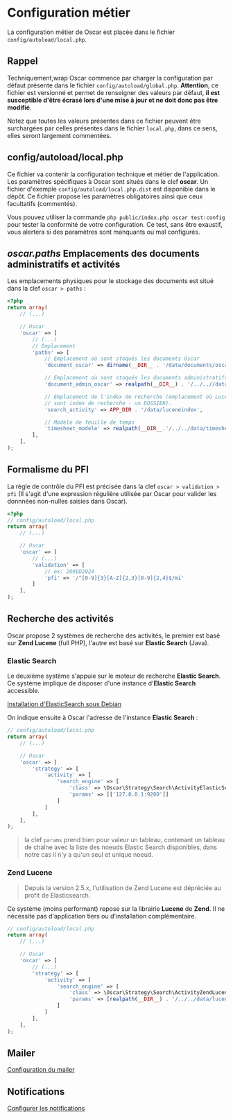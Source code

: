# Configuration métier

La configuration métier de Oscar est placée dans le fichier `config/autoload/local.php`.


## Rappel
Techniquement,wrap
 Oscar commence par charger la configuration par défaut présente dans le fichier `config/autoload/global.php`. **Attention**, ce fichier est versionné et permet de renseigner des valeurs par défaut, **il est susceptible d'être écrasé lors d'une mise à jour et ne doit donc pas être modifié**.

Notez que toutes les valeurs présentes dans ce fichier peuvent être surchargées par celles présentes dans le fichier `local.php`, dans ce sens, elles seront largement commentées.


## config/autoload/local.php

Ce fichier va contenir la configuration technique et métier de l'application. Les paramètres spécifiques à Oscar sont situés dans le clef **oscar**. Un fichier d'exemple `config/autoload/local.php.dist` est disponible dans le dépôt. Ce fichier propose les paramètres obligatoires ainsi que ceux facultatifs (commentés).

Vous pouvez utiliser la commande `php public/index.php oscar test:config` pour tester la conformité de votre configuration. Ce test, sans être exaustif, vous alertera si des paramètres sont manquants ou mal configurés.


## *oscar.paths* Emplacements des documents administratifs et activités

Les emplacements physiques pour le stockage des documents est situé dans la clef `oscar > paths` :

```php
<?php
return array(
    // (...)

    // Oscar
    'oscar' => [
        // (...)
        // Emplacement
        'paths' => [
            // Emplacement où sont stoqués les documents Oscar
            'document_oscar' => dirname(__DIR__ . '/data/documents/oscar/',

            // Emplacement où sont stoqués les documents administratifs Oscar
            'document_admin_oscar' => realpath(__DIR__) . '/../..//data/documents/administratifs/',

            // Emplacement de l'index de recherche (emplacement où Lucene écrit
            // sont index de recherche - un DOSSIER).
            'search_activity' => APP_DIR . '/data/luceneindex',

            // Modèle de feuille de temps
            'timesheet_modele' => realpath(__DIR__.'/../../data/timesheet_model.xls'),
        ],
    ],
);
```

## Formalisme du PFI

La règle de contrôle du PFI est précisée dans la clef `oscar > validation > pfi` (Il s'agit d'une expression régulière utilisée par Oscar pour valider les donnnées non-nulles saisies dans Oscar).

```php
<?php
// config/autoload/local.php
return array(
    // (...)

    // Oscar
    'oscar' => [
        // (...)
        'validation' => [
            // ex: 209ED2024
            'pfi' => '/^[0-9]{3}[A-Z]{2,3}[0-9]{2,4}$/mi'
        ]
    ],
);
```

## Recherche des activités

Oscar propose 2 systèmes de recherche des activités, le premier est basé sur **Zend Lucene** (full PHP), l'autre est basé sur **Elastic Search** (Java).


### Elastic Search

Le deuxième système s'appuie sur le moteur de recherche **Elastic Search**. Ce système implique de disposer d'une instance d'**Elastic Search** accessible.

[Installation d'ElasticSearch sous Debian](./install-elasticsearch.md)

On indique ensuite à Oscar l'adresse de l'instance **Elastic Search** :

```php
// config/autoload/local.php
return array(
    // (...)

    // Oscar
    'oscar' => [
        'strategy' => [
            'activity' => [
                'search_engine' => [
                    'class' => \Oscar\Strategy\Search\ActivityElasticSearch::class,
                    'params' => [['127.0.0.1:9200']]
                ]
            ]
        ],
    ],
);
```

> la clef `params` prend bien pour valeur un tableau, contenant un tableau de chaîne avec la liste des noeuds Elastic Search disponibles, dans notre cas il n'y a qu'un seul et unique noeud.


### Zend Lucene

> Depuis la version 2.5.x, l'utilisation de Zend Lucene est dépréciée au profit de Elasticsearch.

Ce système (moins performant) repose sur la librairie **Lucene** de **Zend**. Il ne nécessite pas d'application tiers ou d'installation complémentaire.

```php
// config/autoload/local.php
return array(
    // (...)

    // Oscar
    'oscar' => [
        // (...)
        'strategy' => [
            'activity' => [
                'search_engine' => [
                    'class' => \Oscar\Strategy\Search\ActivityZendLucene::class,
                    'params' => [realpath(__DIR__) . '/../../data/luceneindex']
                ]
            ]
        ],
    ],
);
```


## Mailer

[Configuration du mailer](./mailer.md)


## Notifications

[Configurer les notifications](./notifications.md)
